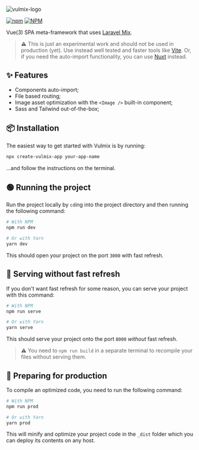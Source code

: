 ![vulmix-logo](https://user-images.githubusercontent.com/8026741/192224953-9fad0854-0610-4c71-bcf0-55f40206bea8.svg)

[![npm](https://img.shields.io/npm/v/vulmix?color=%231DBA78&style=for-the-badge)](https://www.npmjs.com/package/vulmix) [![NPM](https://img.shields.io/npm/l/vulmix?color=%23F3A1F0&style=for-the-badge)](https://github.com/ojvribeiro/vulmix/blob/main/LICENCE)

Vue(3) SPA meta-framework that uses [Laravel Mix](https://www.npmjs.com/package/laravel-mix).

> ⚠️ This is just an experimental work and should not be used in production (yet). Use instead well tested and faster tools like [Vite](https://github.com/vitejs/vite). Or, if you need the auto-import functionality, you can use [Nuxt](https://nuxtjs.org/) instead.

## ✨ Features

- Components auto-import;
- File based routing;
- Image asset optimization with the `<Image />` built-in component;
- Sass and Tailwind out-of-the-box;

## 📦 Installation

The easiest way to get started with Vulmix is by running:

```bash
npx create-vulmix-app your-app-name
```

...and follow the instructions on the terminal.

## 🟢 Running the project

Run the project locally by `cd`ing into the project directory and then running the following command:

```bash
# With NPM
npm run dev

# Or with Yarn
yarn dev
```

This should open your project on the port `3000` with fast refresh.

## 🤔 Serving without fast refresh

If you don't want fast refresh for some reason, you can serve your project with this command:

```bash
# With NPM
npm run serve

# Or with Yarn
yarn serve
```

This should serve your project onto the port `8000` _without_ fast refresh.

> ⚠️ You need to `npm run build` in a separate terminal to recompile your files without serving them.

## 🚀 Preparing for production

To compile an optimized code, you need to run the following command:

```bash
# With NPM
npm run prod

# Or with Yarn
yarn prod
```

This will minify and optimize your project code in the `_dist` folder which you can deploy its contents on any host.
